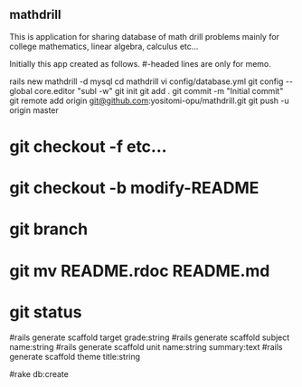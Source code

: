 ## mathdrill 

This is application for sharing database of math drill problems
mainly for college mathematics, linear algebra, calculus etc...

Initially this app created as follows. 
#-headed lines are only for memo.

rails new mathdrill -d mysql
cd mathdrill
vi config/database.yml
git config --global core.editor "subl -w"
git init
git add .
git commit -m "Initial commit"
git remote add origin git@github.com:yositomi-opu/mathdrill.git
git push -u origin master
# git checkout -f etc...
# git checkout -b modify-README
# git branch
# git mv README.rdoc README.md
# git status
#rails generate scaffold target grade:string
#rails generate scaffold subject name:string
#rails generate scaffold unit name:string summary:text
#rails generate scaffold theme title:string

#rake db:create
